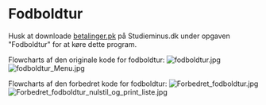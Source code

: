 # Fodboldtur
Husk at downloade [betalinger.pk](betalinger.pk) på Studieminus.dk under opgaven "Fodboldtur" for at køre dette program.

Flowcharts af den originale kode for fodboldtur:
![fodboldtur.jpg](fodboldtur.jpg)
![fodboldtur_Menu.jpg](fodboldtur_Menu.jpg)


Flowcharts af den forbedret kode for fodboldtur:
![Forbedret_fodboldtur.jpg](Forbedret_fodboldtur.jpg)
![Forbedret_fodboldtur_nulstil_og_print_liste.jpg](Forbedret_fodboldtur_nulstil_og_print_liste.jpg)